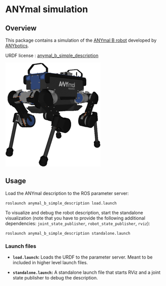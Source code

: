 # ANYmal simulation
## Overview

This package contains a simulation of the [ANYmal B robot](https://www.anybotics.com/anymal) developed by [ANYbotics](https://www.anybotics.com).

URDF license : [anymal_b_simple_description](https://github.com/ANYbotics/anymal_b_simple_description)

[![ANYmal B Robot Description](doc/anymal_b_rviz.png)](doc/anymal_b_rviz.png)

## Usage

Load the ANYmal description to the ROS parameter server:

    roslaunch anymal_b_simple_description load.launch

To visualize and debug the robot description, start the standalone visualization (note that you have to provide the following additional dependencies: `joint_state_publisher`, `robot_state_publisher`, `rviz`):

    roslaunch anymal_b_simple_description standalone.launch

### Launch files

* **`load.launch`:** Loads the URDF to the parameter server. Meant to be included in higher level launch files.

* **`standalone.launch`:** A standalone launch file that starts RViz and a joint state publisher to debug the description.
